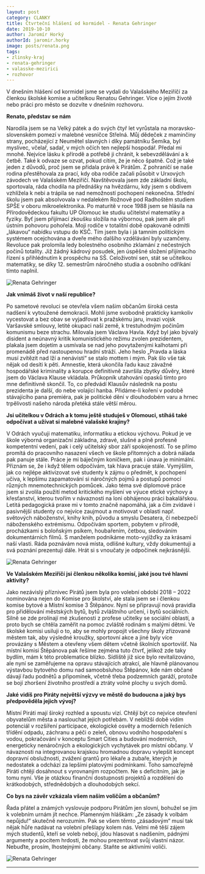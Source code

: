 ```yaml
---
layout: post
category: CLANKY
title: Čtvrteční hlášení od kormidel - Renata Gehringer
date: 2019-10-10
author: Jaromír Horký
authorId: jaromir.horky
image: posts/renata.png   
tags: 
- zlinsky-kraj
- renata-gehringer
- valasske-mezirici
- rozhovor
---
```


V dnešním hlášení od kormidel jsme se vydali do Valašského Meziříčí za členkou školské komise a učitelkou Renatou Gehringer. Více o jejím životě nebo práci pro město se dozvíte v dnešním rozhovoru. 

**Renato, představ se nám**

Narodila jsem se na Velký pátek a do svých čtyř let vyrůstala na moravsko-slovenském pomezí v malebné vesničce Střelná. Můj dědeček z maminčiny strany, pocházející z Neumětel slavných i díky památníku Šemíka, byl myslivec, včelař, sadař, v mých očích ten nejlepší hospodář. Předal mi mnohé. Nejvíce lásku k přírodě a potřebě ji chránit, k sebevzdělávání a k četbě. Také k odvaze se ozvat, pokud cítím, že je něco špatně. Což je také jeden z důvodů, proč jsem se přidala právě k Pirátům. Z pohraničí se naše rodina přestěhovala za prací, kdy oba rodiče začali působit v Urxových závodech ve Valašském Meziříčí. Navštěvovala jsem zde základní školu, sportovala, ráda chodila na přednášky na hvězdárnu, kdy jsem s obdivem vzhlížela k nebi a trápila se nad nemožností pochopení nekonečna. Střední školu jsem pak absolvovala v nedalekém Rožnově pod Radhoštěm studiem SPŠE v oboru mikroelektronika. Po maturitě v roce 1988 jsem se hlásila na Přírodovědeckou fakultu UP Olomouc ke studiu učitelství matematiky a fyziky. Byť jsem přijímací zkoušku složila na výbornou, pak jsem ale při ústním pohovoru pohořela. Moji rodiče v totalitní době opakovaně odmítli „lákavou“ nabídku vstupu do KSČ. Tím jsem byla i já tamním politickým systémem ocejchována a dveře mého dalšího vzdělávání byly uzamčeny. Revoluce pak prolomila ledy bolestného osobního zklamání z nečestných počinů totality. Již žádný kádrový posudek, jen úspěšné složení přijímacího řízení s přihlédnutím k prospěchu na SŠ. Celoživotní sen, stát se učitelkou matematiky, se díky 12. semestrům náročného studia a osobního odříkání tímto naplnil.

![Renata Gehringer](https://zlinsky.pirati.cz/assets/img/posts/renata2.JPG)

**Jak vnímáš život v naší republice?**

Po sametové revoluci se otevřela všem našim občanům široká cesta nadšení k vytoužené demokracii. Mohli jsme svobodně prakticky kamkoliv vycestovat a bez obav se vyjadřovat k pražskému jaru, invazi vojsk Varšavské smlouvy, letité okupaci naší země, k trestuhodným počinům komunismu beze strachu. Milovala jsem Václava Havla. Když byl jako bývalý disident a neúnavný kritik komunistického režimu zvolen prezidentem, plakala jsem dojetím a usmívala se nad jeho povytaženými kalhotami při promenádě před nastoupenou hradní stráží. Jeho heslo „Pravda a láska musí zvítězit nad lží a nenávistí“ se stalo mottem i mým. Pak šlo vše tak nějak od desíti k pěti. Amnestie, která ukončila řadu kauz závažné hospodářské kriminality a korupce definitivně završila zbytky důvěry, které jsem do Václava Klause vkládala. Průkopník utahování opasků tímto pro mne definitivně skončil. To, co předvádí Klausův následník na postu prezidenta je další, do nebe volající hanba. Přidáme-li koření v podobě stávajícího pana premiéra, pak je politické dění v dlouhodobém varu a hrnec trpělivosti našeho národa přetéká stále větší měrou.

**Jsi učitelkou v Odrách a k tomu ještě studuješ v Olomouci, stíháš také odpočívat a užívat si malebné valašské krajiny?**

V Odrách vyučuji matematiku, informatiku a etickou výchovu. Pokud je ve škole výborná organizační základna, zdravé, slušné a plně profesně kompetentní vedení, pak i celý učitelský sbor září spokojeností. To se přímo promítá do pracovního nasazení všech ve škole přítomných a dobrá nálada pak panuje stále. Práce je mi báječným koníčkem, pak i únava je minimální. Přiznám se, že i když tělem odpočívám, tak hlava pracuje stále. Vymýšlím, jak co nejlépe aktivizovat své studenty k zájmu o předmět, k pochopení učiva, k lepšímu zapamatování si náročných pojmů a postupů pomocí různých mnemotechnických pomůcek.  Jako téma své diplomové práce jsem si zvolila použití metod kritického myšlení ve výuce etické výchovy a křesťanství, kterou tvořím v návaznosti na loni obhájenou práci bakalářskou. Letitá pedagogická praxe mi v tomto značně napomáhá, jak a čím zvídavé i pasivnější studenty co nejvíce zaujmout a motivovat v oblasti např. světových náboženství, knihy knih, původu a smyslu Desatera, či nebezpečí náboženského extrémismu. Odpočívám sportem, pobytem v přírodě, procházkami s boloňským psíkem, houbařením, četbou, sledováním dokumentárních filmů. S manželem podnikáme moto-vyjížďky za krásami naší vlasti.  Ráda poznávám nová místa, odlišné kultury, vždy dokumentuji a svá poznání prezentuji dále. Hrát si s vnoučaty je odpočinek nejkrásnější. 

![Renata Gehringer](https://zlinsky.pirati.cz/assets/img/posts/renata3.jpg)

**Ve Valašském Meziříčí jsi členkou několika komisí, jaké jsou tvé hlavní aktivity?**

Jako nezávislý příznivec Pirátů jsem byla pro volební období 2018 – 2022 nominována nejen do Komise pro školství, ale stala jsem se i členkou komise bytové a Místní komise 3 Štěpánov. Nyní se připravují nová pravidla pro přidělování městských bytů, bytů zvláštního určení, i bytů sociálních. Silně se zde prolínají mé zkušenosti z profese učitelky se sociální oblastí, a proto bych se chtěla zaměřit na pomoc zvláště rodinám s malými dětmi. Ve školské komisi usiluji o to, aby se mohly propojit všechny školy zřizované městem tak, aby výsledné kroužky, sportovní akce a jiné byly více provázány s Městem a otevřeny všem dětem včetně školních sportovišť. Na místní komisi Štěpánova pak řešíme zejména tuto čtvrť, jelikož zde taky bydlím, mám k této problematice blízko. Sídliště již sice bylo revitalizováno, ale nyní se zaměřujeme na opravu stávajících atrakcí, ale hlavně plánovanou výstavbou bytového domu nad samoobsluhou Štěpánov, kde nám občané dávají řadu podnětů a připomínek, včetně třeba podzemních garáží, protože se bojí zhoršení životního prostředí a ztráty volné plochy u svých domů.

**Jaké vidíš pro Piráty největší výzvy ve městě do budoucna a jaký bys předpověděla jejich vývoj?**

Místní Piráti mají široký rozhled a spoustu vizí. Chtějí být co nejvíce otevření obyvatelům města a naslouchat jejich potřebám. V nebližší době vidím potenciál v rozšíření participace, ekologické osvěty a moderních řešeních třídění odpadu, záchranu a péči o zeleň, obnovu vodního hospodaření s vodou, pokračování v konceptu Smart Cities a budování moderních, energeticky nenáročných a ekologických vychytávek pro místní občany. V návaznosti na integrovanou krajskou hromadnou dopravu vylepšit koncept dopravní obslužnosti, zvážení grantů pro lékaře a zubaře, kterých je nedostatek a odchází za lepšími platovými podmínkami. Toho samozřejmě Piráti chtějí dosáhnout s vyrovnaným rozpočtem. Ne s deficitním, jak je tomu nyní. Vše je otázkou finanční dostupnosti projektů a rozdělení do krátkodobých, střednědobých a dlouhodobých sekcí.

**Co bys na závěr vzkázala všem našim voličům a občanům?**

Řada přátel a známých vyslovuje podporu Pirátům jen slovní, bohužel se jim k volebním urnám jít nechce. Plamenným hláškám: „Ze zásady k volbám nepůjdu!“ skutečně nerozumím. Pak se všem těmto „zásadovým“ musí tak nějak hůře nadávat na volební přešlapy kolem nás.  Velmi mě těší zájem mých studentů, kteří se voleb nebojí, jdou hlasovat s nadšením, pádnými argumenty a pocitem hrdosti, že mohou prezentovat svůj vlastní názor. Nebuďte, prosím, lhostejnými občany. Staňte se aktivními voliči. 

![Renata Gehringer](https://zlinsky.pirati.cz/assets/img/posts/renata4.jpg)

---
